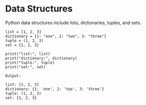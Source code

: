 # Data Structures

Python data structures include lists, dictionaries, tuples, and sets.

```
list = [1, 2, 3]
dictionary = {1: "one", 2: "two", 3: "three"}
tuple = (1, 2, 3)
set = {1, 2, 3}

print("list:", list)
print("dictionary:", dictionary)
print("tuple:", tuple)
print("set:", set)

Output:

list: [1, 2, 3]
dictionary: {1: 'one', 2: 'two', 3: 'three'}
tuple: (1, 2, 3)
set: {1, 2, 3}
```



